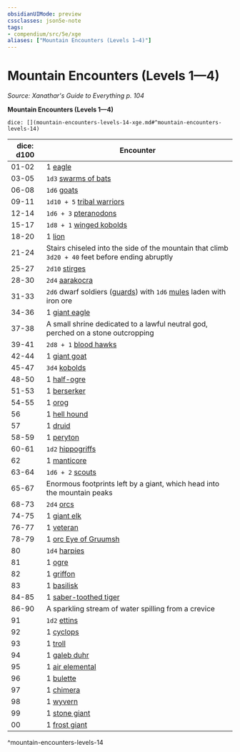 ```yaml
---
obsidianUIMode: preview
cssclasses: json5e-note
tags:
- compendium/src/5e/xge
aliases: ["Mountain Encounters (Levels 1—4)"]
---
```

# Mountain Encounters (Levels 1—4)
*Source: Xanathar's Guide to Everything p. 104* 

**Mountain Encounters (Levels 1—4)**

`dice: [](mountain-encounters-levels-14-xge.md#^mountain-encounters-levels-14)`

| dice: d100 | Encounter |
|------------|-----------|
| 01-02 | 1 [eagle](/3-Mechanics/CLI/bestiary/beast/eagle.md) |
| 03-05 | `1d3` [swarms of bats](/3-Mechanics/CLI/bestiary/beast/swarm-of-bats.md) |
| 06-08 | `1d6` [goats](/3-Mechanics/CLI/bestiary/beast/goat.md) |
| 09-11 | `1d10 + 5` [tribal warriors](/3-Mechanics/CLI/bestiary/humanoid/tribal-warrior.md) |
| 12-14 | `1d6 + 3` [pteranodons](/3-Mechanics/CLI/bestiary/beast/pteranodon.md) |
| 15-17 | `1d8 + 1` [winged kobolds](/3-Mechanics/CLI/bestiary/humanoid/winged-kobold.md) |
| 18-20 | 1 [lion](/3-Mechanics/CLI/bestiary/beast/lion.md) |
| 21-24 | Stairs chiseled into the side of the mountain that climb `3d20 + 40` feet before ending abruptly |
| 25-27 | `2d10` [stirges](/3-Mechanics/CLI/bestiary/beast/stirge.md) |
| 28-30 | `2d4` [aarakocra](/3-Mechanics/CLI/bestiary/humanoid/aarakocra.md) |
| 31-33 | `2d6` dwarf soldiers ([guards](/3-Mechanics/CLI/bestiary/humanoid/guard.md)) with `1d6` [mules](/3-Mechanics/CLI/bestiary/beast/mule.md) laden with iron ore |
| 34-36 | 1 [giant eagle](/3-Mechanics/CLI/bestiary/beast/giant-eagle.md) |
| 37-38 | A small shrine dedicated to a lawful neutral god, perched on a stone outcropping |
| 39-41 | `2d8 + 1` [blood hawks](/3-Mechanics/CLI/bestiary/beast/blood-hawk.md) |
| 42-44 | 1 [giant goat](/3-Mechanics/CLI/bestiary/beast/giant-goat.md) |
| 45-47 | `3d4` [kobolds](/3-Mechanics/CLI/bestiary/humanoid/kobold.md) |
| 48-50 | 1 [half-ogre](/3-Mechanics/CLI/bestiary/giant/half-ogre-ogrillon.md) |
| 51-53 | 1 [berserker](/3-Mechanics/CLI/bestiary/humanoid/berserker.md) |
| 54-55 | 1 [orog](/3-Mechanics/CLI/bestiary/humanoid/orog.md) |
| 56 | 1 [hell hound](/3-Mechanics/CLI/bestiary/fiend/hell-hound.md) |
| 57 | 1 [druid](/3-Mechanics/CLI/bestiary/humanoid/druid.md) |
| 58-59 | 1 [peryton](/3-Mechanics/CLI/bestiary/monstrosity/peryton.md) |
| 60-61 | `1d2` [hippogriffs](/3-Mechanics/CLI/bestiary/monstrosity/hippogriff.md) |
| 62 | 1 [manticore](/3-Mechanics/CLI/bestiary/monstrosity/manticore.md) |
| 63-64 | `1d6 + 2` [scouts](/3-Mechanics/CLI/bestiary/humanoid/scout.md) |
| 65-67 | Enormous footprints left by a giant, which head into the mountain peaks |
| 68-73 | `2d4` [orcs](/3-Mechanics/CLI/bestiary/humanoid/orc.md) |
| 74-75 | 1 [giant elk](/3-Mechanics/CLI/bestiary/beast/giant-elk.md) |
| 76-77 | 1 [veteran](/3-Mechanics/CLI/bestiary/humanoid/veteran.md) |
| 78-79 | 1 [orc Eye of Gruumsh](/3-Mechanics/CLI/bestiary/humanoid/orc-eye-of-gruumsh.md) |
| 80 | `1d4` [harpies](/3-Mechanics/CLI/bestiary/monstrosity/harpy.md) |
| 81 | 1 [ogre](/3-Mechanics/CLI/bestiary/giant/ogre.md) |
| 82 | 1 [griffon](/3-Mechanics/CLI/bestiary/monstrosity/griffon.md) |
| 83 | 1 [basilisk](/3-Mechanics/CLI/bestiary/monstrosity/basilisk.md) |
| 84-85 | 1 [saber-toothed tiger](/3-Mechanics/CLI/bestiary/beast/saber-toothed-tiger.md) |
| 86-90 | A sparkling stream of water spilling from a crevice |
| 91 | `1d2` [ettins](/3-Mechanics/CLI/bestiary/giant/ettin.md) |
| 92 | 1 [cyclops](/3-Mechanics/CLI/bestiary/giant/cyclops.md) |
| 93 | 1 [troll](/3-Mechanics/CLI/bestiary/giant/troll.md) |
| 94 | 1 [galeb duhr](/3-Mechanics/CLI/bestiary/elemental/galeb-duhr.md) |
| 95 | 1 [air elemental](/3-Mechanics/CLI/bestiary/elemental/air-elemental.md) |
| 96 | 1 [bulette](/3-Mechanics/CLI/bestiary/monstrosity/bulette.md) |
| 97 | 1 [chimera](/3-Mechanics/CLI/bestiary/monstrosity/chimera.md) |
| 98 | 1 [wyvern](/3-Mechanics/CLI/bestiary/dragon/wyvern.md) |
| 99 | 1 [stone giant](/3-Mechanics/CLI/bestiary/giant/stone-giant.md) |
| 00 | 1 [frost giant](/3-Mechanics/CLI/bestiary/giant/frost-giant.md) |
^mountain-encounters-levels-14